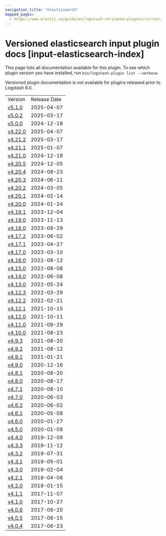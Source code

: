 ```yaml
---
navigation_title: "elasticsearch"
mapped_pages:
  - https://www.elastic.co/guide/en/logstash-versioned-plugins/current/input-elasticsearch-index.html
---
```


# Versioned elasticsearch input plugin docs [input-elasticsearch-index]

This page lists all documentation available for this plugin. To see which plugin version you have installed, run `bin/logstash-plugin list --verbose`.

Versioned plugin documentation is not available for plugins released prior to Logstash 6.0.

| | |
| :- | :- |
| Version | Release Date |
| [v5.1.0](v5-1-0-plugins-inputs-elasticsearch.md) | 2025-04-07 |
| [v5.0.2](v5-0-2-plugins-inputs-elasticsearch.md) | 2025-03-17 |
| [v5.0.0](v5-0-0-plugins-inputs-elasticsearch.md) | 2024-12-18 |
| [v4.22.0](v4-22-0-plugins-inputs-elasticsearch.md) | 2025-04-07 |
| [v4.21.2](v4-21-2-plugins-inputs-elasticsearch.md) | 2025-03-17 |
| [v4.21.1](v4-21-1-plugins-inputs-elasticsearch.md) | 2025-01-07 |
| [v4.21.0](v4-21-0-plugins-inputs-elasticsearch.md) | 2024-12-18 |
| [v4.20.5](v4-20-5-plugins-inputs-elasticsearch.md) | 2024-12-05 |
| [v4.20.4](v4-20-4-plugins-inputs-elasticsearch.md) | 2024-08-23 |
| [v4.20.3](v4-20-3-plugins-inputs-elasticsearch.md) | 2024-06-11 |
| [v4.20.2](v4-20-2-plugins-inputs-elasticsearch.md) | 2024-03-05 |
| [v4.20.1](v4-20-1-plugins-inputs-elasticsearch.md) | 2024-02-14 |
| [v4.20.0](v4-20-0-plugins-inputs-elasticsearch.md) | 2024-01-24 |
| [v4.19.1](v4-19-1-plugins-inputs-elasticsearch.md) | 2023-12-04 |
| [v4.19.0](v4-19-0-plugins-inputs-elasticsearch.md) | 2023-11-13 |
| [v4.18.0](v4-18-0-plugins-inputs-elasticsearch.md) | 2023-09-29 |
| [v4.17.2](v4-17-2-plugins-inputs-elasticsearch.md) | 2023-06-02 |
| [v4.17.1](v4-17-1-plugins-inputs-elasticsearch.md) | 2023-04-27 |
| [v4.17.0](v4-17-0-plugins-inputs-elasticsearch.md) | 2023-03-10 |
| [v4.16.0](v4-16-0-plugins-inputs-elasticsearch.md) | 2022-08-12 |
| [v4.15.0](v4-15-0-plugins-inputs-elasticsearch.md) | 2022-08-08 |
| [v4.14.0](v4-14-0-plugins-inputs-elasticsearch.md) | 2022-06-08 |
| [v4.13.0](v4-13-0-plugins-inputs-elasticsearch.md) | 2022-05-24 |
| [v4.12.3](v4-12-3-plugins-inputs-elasticsearch.md) | 2022-03-29 |
| [v4.12.2](v4-12-2-plugins-inputs-elasticsearch.md) | 2022-02-21 |
| [v4.12.1](v4-12-1-plugins-inputs-elasticsearch.md) | 2021-10-15 |
| [v4.12.0](v4-12-0-plugins-inputs-elasticsearch.md) | 2021-10-11 |
| [v4.11.0](v4-11-0-plugins-inputs-elasticsearch.md) | 2021-09-29 |
| [v4.10.0](v4-10-0-plugins-inputs-elasticsearch.md) | 2021-08-23 |
| [v4.9.3](v4-9-3-plugins-inputs-elasticsearch.md) | 2021-08-20 |
| [v4.9.2](v4-9-2-plugins-inputs-elasticsearch.md) | 2021-08-12 |
| [v4.9.1](v4-9-1-plugins-inputs-elasticsearch.md) | 2021-01-21 |
| [v4.9.0](v4-9-0-plugins-inputs-elasticsearch.md) | 2020-12-16 |
| [v4.8.1](v4-8-1-plugins-inputs-elasticsearch.md) | 2020-08-20 |
| [v4.8.0](v4-8-0-plugins-inputs-elasticsearch.md) | 2020-08-17 |
| [v4.7.1](v4-7-1-plugins-inputs-elasticsearch.md) | 2020-08-10 |
| [v4.7.0](v4-7-0-plugins-inputs-elasticsearch.md) | 2020-06-03 |
| [v4.6.2](v4-6-2-plugins-inputs-elasticsearch.md) | 2020-06-02 |
| [v4.6.1](v4-6-1-plugins-inputs-elasticsearch.md) | 2020-05-08 |
| [v4.6.0](v4-6-0-plugins-inputs-elasticsearch.md) | 2020-01-27 |
| [v4.5.0](v4-5-0-plugins-inputs-elasticsearch.md) | 2020-01-08 |
| [v4.4.0](v4-4-0-plugins-inputs-elasticsearch.md) | 2019-12-09 |
| [v4.3.3](v4-3-3-plugins-inputs-elasticsearch.md) | 2019-11-12 |
| [v4.3.2](v4-3-2-plugins-inputs-elasticsearch.md) | 2019-07-31 |
| [v4.3.1](v4-3-1-plugins-inputs-elasticsearch.md) | 2019-05-01 |
| [v4.3.0](v4-3-0-plugins-inputs-elasticsearch.md) | 2019-02-04 |
| [v4.2.1](v4-2-1-plugins-inputs-elasticsearch.md) | 2018-04-06 |
| [v4.2.0](v4-2-0-plugins-inputs-elasticsearch.md) | 2018-01-15 |
| [v4.1.1](v4-1-1-plugins-inputs-elasticsearch.md) | 2017-11-07 |
| [v4.1.0](v4-1-0-plugins-inputs-elasticsearch.md) | 2017-10-27 |
| [v4.0.6](v4-0-6-plugins-inputs-elasticsearch.md) | 2017-09-20 |
| [v4.0.5](v4-0-5-plugins-inputs-elasticsearch.md) | 2017-08-15 |
| [v4.0.4](v4-0-4-plugins-inputs-elasticsearch.md) | 2017-06-23 |
